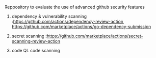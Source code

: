 Reppository to evaluate the use of advanced github security features

1. dependency & vulnerability scanning :https://github.com/actions/dependency-review-action, https://github.com/marketplace/actions/go-dependency-submission


2. secret scanning :https://github.com/marketplace/actions/secret-scanning-review-action
3. code QL code scanning